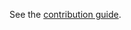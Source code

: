 See the [contribution guide](https://enough-community.readthedocs.io/en/latest/community/contribute.html).
